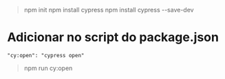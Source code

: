> npm init
> npm install cypress
> npm install cypress --save-dev

# Adicionar no script do package.json

```
"cy:open": "cypress open"
```

> npm run cy:open
